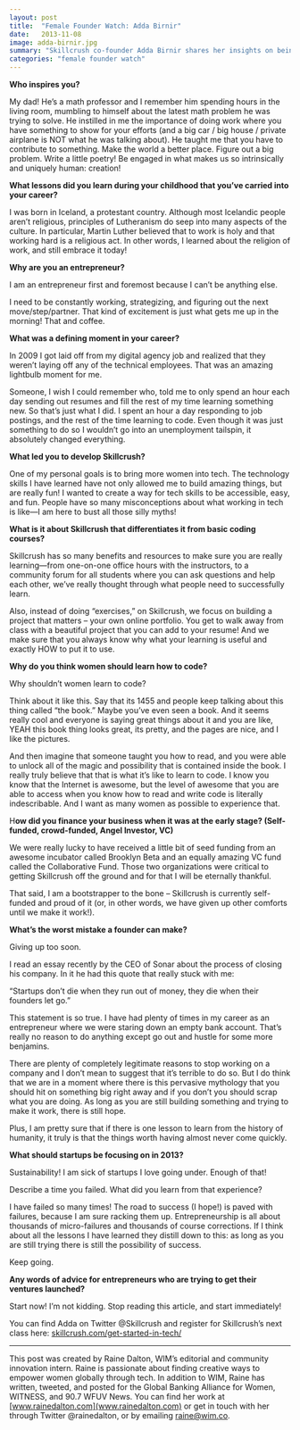 ```yaml
---
layout: post
title:  "Female Founder Watch: Adda Birnir"
date:   2013-11-08
image: adda-birnir.jpg
summary: "Skillcrush co-founder Adda Birnir shares her insights on being an entrepreneur and women in tech"
categories: "female founder watch"
---
```



**Who inspires you?**

My dad! He’s a math professor and I remember him spending hours in the living room, mumbling to himself about the latest math problem he was trying to solve. He instilled in me the importance of doing work where you have something to show for your efforts (and a big car / big house / private airplane is NOT what he was talking about).
He taught me that you have to contribute to something. Make the world a better place. Figure out a big problem. Write a little poetry! Be engaged in what makes us so intrinsically and uniquely human: creation!

**What lessons did you learn during your childhood that you’ve carried into your career?**

I was born in Iceland, a protestant country. Although most Icelandic people aren’t religious, principles of Lutheranism do seep into many aspects of the culture. In particular, Martin Luther believed that to work is holy and that working hard is a religious act. In other words, I learned about the religion of work, and still embrace it today!

**Why are you an entrepreneur?**

I am an entrepreneur first and foremost because I can’t be anything else.

I need to be constantly working, strategizing, and figuring out the next move/step/partner. That kind of excitement is just what gets me up in the morning! That and coffee.

**What was a defining moment in your career?**

In 2009 I got laid off from my digital agency job and realized that they weren’t laying off any of the technical employees. That was an amazing lightbulb moment for me.

Someone, I wish I could remember who, told me to only spend an hour each day sending out resumes and fill the rest of my time learning something new. So that’s just what I did. I spent an hour a day responding to job postings, and the rest of the time learning to code. Even though it was just something to do so I wouldn’t go into an unemployment tailspin, it absolutely changed everything.

**What led you to develop Skillcrush?**

One of my personal goals is to bring more women into tech. The technology skills I have learned have not only allowed me to build amazing things, but are really fun! I wanted to create a way for tech skills to be accessible, easy, and fun. People have so many misconceptions about what working in tech is like—I am here to bust all those silly myths!

**What is it about Skillcrush that differentiates it from basic coding courses?**

Skillcrush has so many benefits and resources to make sure you are really learning—from one-on-one office hours with the instructors, to a community forum for all students where you can ask questions and help each other, we’ve really thought through what people need to successfully learn.

Also, instead of doing “exercises,” on Skillcrush, we focus on building a project that matters – your own online portfolio. You get to walk away from class with a beautiful project that you can add to your resume! And we make sure that you always know why what your learning is useful and exactly HOW to put it to use.

**Why do you think women should learn how to code?**

Why shouldn’t women learn to code?

Think about it like this. Say that its 1455 and people keep talking about this thing called “the book.” Maybe you’ve even seen a book. And it seems really cool and everyone is saying great things about it and you are like, YEAH this book thing looks great, its pretty, and the pages are nice, and I like the pictures.

And then imagine that someone taught you how to read, and you were able to unlock all of the magic and possibility that is contained inside the book. I really truly believe that that is what it’s like to learn to code. I know you know that the Internet is awesome, but the level of awesome that you are able to access when you know how to read and write code is literally indescribable. And I want as many women as possible to experience that.

H**ow did you finance your business when it was at the early stage? (Self-funded, crowd-funded, Angel Investor, VC)**

We were really lucky to have received a little bit of seed funding from an awesome incubator called Brooklyn Beta and an equally amazing VC fund called the Collaborative Fund. Those two organizations were critical to getting Skillcrush off the ground and for that I will be eternally thankful.

That said, I am a bootstrapper to the bone – Skillcrush is currently self-funded and proud of it (or, in other words, we have given up other comforts until we make it work!).


**What’s the worst mistake a founder can make?**

Giving up too soon.

I read an essay recently by the CEO of Sonar about the process of closing his company. In it he had this quote that really stuck with me:

“Startups don’t die when they run out of money, they die when their founders let go.”

This statement is so true. I have had plenty of times in my career as an entrepreneur where we were staring down an empty bank account. That’s really no reason to do anything except go out and hustle for some more benjamins.

There are plenty of completely legitimate reasons to stop working on a company and I don’t mean to suggest that it’s terrible to do so. But I do think that we are in a moment where there is this pervasive mythology that you should hit on something big right away and if you don’t you should scrap what you are doing. As long as you are still building something and trying to make it work, there is still hope.

Plus, I am pretty sure that if there is one lesson to learn from the history of humanity, it truly is that the things worth having almost never come quickly.

**What should startups be focusing on in 2013?**

Sustainability! I am sick of startups I love going under. Enough of that!

Describe a time you failed. What did you learn from that experience?

I have failed so many times! The road to success (I hope!) is paved with failures, because I am sure racking them up. Entrepreneurship is all about thousands of micro-failures and thousands of course corrections. If I think about all the lessons I have learned they distill down to this: as long as you are still trying there is still the possibility of success.

Keep going.

**Any words of advice for entrepreneurs who are trying to get their ventures launched?**

Start now! I’m not kidding. Stop reading this article, and start immediately!

You can find Adda on Twitter @Skillcrush and register for Skillcrush’s next class here: [skillcrush.com/get-started-in-tech/](killcrush.com/get-started-in-tech/)

-----

This post was created by Raine Dalton, WIM’s editorial and community innovation intern. Raine is passionate about finding creative ways to empower women globally through tech. In addition to WIM, Raine has written, tweeted, and posted for the Global Banking Alliance for Women, WITNESS, and 90.7 WFUV News. You can find her work at [www.rainedalton.com](www.rainedalton.com) or get in touch with her through Twitter @rainedalton, or by emailing raine@wim.co.